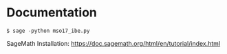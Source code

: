 # Documentation

``$ sage -python mso17_ibe.py``

SageMath Installation: https://doc.sagemath.org/html/en/tutorial/index.html
